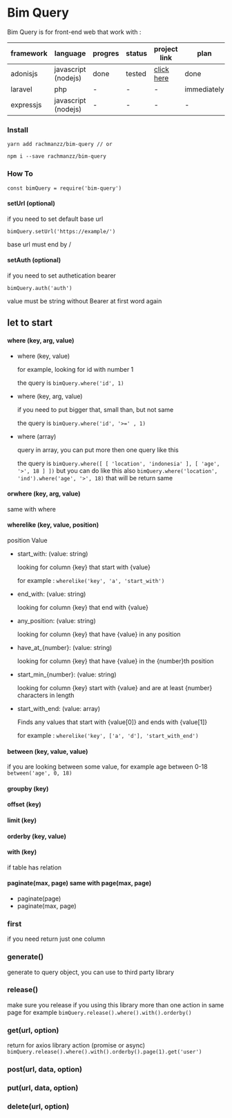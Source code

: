 # Bim Query

Bim Query is for front-end web that work with :

| framework | language | progres | status | project link | plan |
| ----------| -------- | ------- | ------ |----------| ------|
| adonisjs  | javascript (nodejs) | done | tested | [click here](https://github.com/rachmanzz/adonis-bim-server)| done |
| laravel  | php | - | - | -| immediately |
| expressjs  | javascript (nodejs) | - | - | -| - |


### Install 
   `yarn add rachmanzz/bim-query // or`
   
   `npm i --save rachmanzz/bim-query`

### How To

`const bimQuery = require('bim-query')`


#### setUrl (optional)
if you need to set default base url

`bimQuery.setUrl('https://example/')`

base url must end by /

#### setAuth (optional)
if you need to set authetication bearer

`bimQuery.auth('auth')`

value must be string without Bearer at first word again

## let to start

#### where (key, arg, value)
- where (key, value)

    for example, looking for id with number 1

    the query is `bimQuery.where('id', 1)`
- where (key, arg, value)

    if you need to put bigger that, small than, but not same 

    the query is `bimQuery.where('id', '>=' , 1)`
- where (array)

    query in array, you can put more then one query like this

    the query is `bimQuery.where([ [ 'location', 'indonesia' ], [ 'age', '>', 18 ] ])`
    but you can do like this also `bimQuery.where('location', 'ind').where('age', '>', 18)`
    that will be return same

#### orwhere (key, arg, value)
same with where

#### wherelike (key, value, position)

position Value
- start_with: (value: string)

    looking for column {key} that start with {value}

    for example : `wherelike('key', 'a', 'start_with')`
- end_with: (value: string)

    looking for column {key} that end with {value}
- any_position: (value: string)

    looking for column {key} that have {value} in any position
- have_at_{number}: (value: string)

    looking for column {key} that have {value} in the {number}th position
- start_min_{number}: (value: string)

    looking for column {key} start with {value} and are at least {number} characters in length
- start_with_end: (value: array)

    Finds any values that start with {value[0]} and ends with {value[1]}

    for example : `wherelike('key', ['a', 'd'], 'start_with_end')`

#### between (key, value, value)
if you are looking between some value, for example age between 0-18 `between('age', 0, 18)`

#### groupby (key)

#### offset (key)

#### limit (key)

#### orderby (key, value)

#### with (key)

if table has relation

#### paginate(max, page) same with page(max, page)
- paginate(page)
- paginate(max, page)

### first
if you need return just one column

### generate()
generate to query object, you can use to third party library

### release()
make sure you release if you using this library more than one action in same page
for example `bimQuery.release().where().with().orderby()`

### get(url, option)
return for axios library action (promise or async)
`bimQuery.release().where().with().orderby().page(1).get('user')`

### post(url, data, option)

### put(url, data, option)

### delete(url, option)
